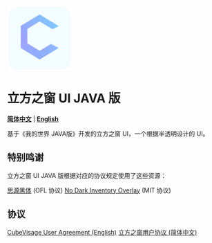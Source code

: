 <div align="left">
  <img src="https://raw.githubusercontent.com/wisebreeze/CubeVisageJAVA/main/pack.png" width="150" alt="立方之窗图标">
</div>

# 立方之窗 UI JAVA 版
[**简体中文**](https://github.com/wisebreeze/CubeVisageJAVA/blob/main/README_zh.md) | [**English**](https://github.com/wisebreeze/CubeVisageJAVA/blob/main/README.md)

基于《我的世界 JAVA版》开发的立方之窗 UI，一个根据半透明设计的 UI。

## 特别鸣谢
立方之窗 UI JAVA 版根据对应的协议规定使用了这些资源：

[思源黑体](https://github.com/adobe-fonts/source-han-sans) (OFL 协议)
[No Dark Inventory Overlay](https://modrinth.com/resourcepack/no-dark-inventory-overlay) (MIT 协议)

## 协议
[CubeVisage User Agreement (English)](https://github.com/wisebreeze/CubeVisageJAVA/blob/main/LICENSE.md)
[立方之窗用户协议 (简体中文)](https://github.com/wisebreeze/CubeVisageJAVA/blob/main/LICENSE_zh.md)
